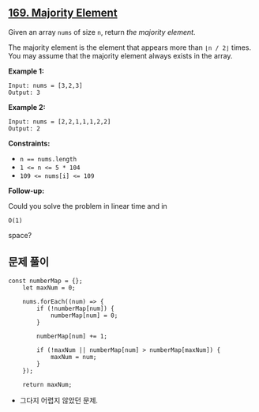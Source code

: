 ## **[169. Majority Element](https://leetcode.com/problems/majority-element/)**

Given an array `nums` of size `n`, return *the majority element*.

The majority element is the element that appears more than `⌊n / 2⌋` times. You may assume that the majority element always exists in the array.

**Example 1:**

```
Input: nums = [3,2,3]
Output: 3

```

**Example 2:**

```
Input: nums = [2,2,1,1,1,2,2]
Output: 2

```

**Constraints:**

- `n == nums.length`
- `1 <= n <= 5 * 104`
- `109 <= nums[i] <= 109`

**Follow-up:**

Could you solve the problem in linear time and in

```
O(1)
```

space?

## 문제 풀이

```tsx
const numberMap = {};
    let maxNum = 0;
    
    nums.forEach((num) => {
        if (!numberMap[num]) {
            numberMap[num] = 0;
        }

        numberMap[num] += 1;

        if (!maxNum || numberMap[num] > numberMap[maxNum]) {
            maxNum = num;
        }
    });

    return maxNum;
```

- 그다지 어렵지 않았던 문제.